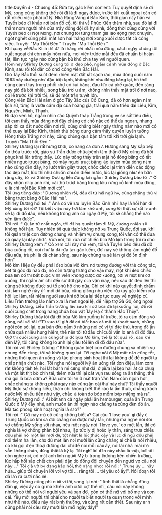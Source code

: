 title:Quyển 4 - Chương 45: Rửa tay gác kiếm
content:
Tuy quyết định sẽ đi Mỹ, song cũng không thể nói đi là đi ngay được, trước khi xuất ngoại còn có rất nhiều việc phải xử lý. Nhà Răng Vàng ở Bắc Kinh, thời gian này hắn và Tuyền béo đi khắp nơi bán đồ cổ, tôi thì về Phúc Kiến thăm nhà, sau đó lại đi thăm nom người nhà của mấy đồng đội đã hy sinh, đồng thời cũng cùng với Tuyền béo đi Nội Mông, nơi chúng tôi từng tham gia lao động một chuyến, ngót nghét cũng phải mất hơn hai tháng mới xong xuôi được tất cả công việc. Truyện "Ma Thổi Đèn " Truyện "Ma Thổi Đèn " <br>Khi quay về Bắc Kinh thì đã là tháng rét nhất mùa đông, cách ngày chúng tôi xuất ngoại chỉ còn mấy hôm nữa, mọi việc trước mắt đều đã chuẩn bị hoàn tất, liên tục ngày nào cũng bận bù khú chia tay với người quen.<br>Hôm nay Shirley Dương cùng tôi đi dạo phố, ngắm cảnh mùa đông ở Bắc Kinh, sau rồi tôi dẫn cô chơi công viên Bắc Hải.<br>Gió Tây Bắc thổi suốt đêm khiến mặt đất rất sạch ráo, mùa đông cuối năm 1983 này dường như đặc biệt lạnh, không khí như đóng băng lại, hít thở cũng cảm tháy trong phổi như có bụi băng, đau tức cả phế quản, đến sáng nay gió đã bớt nhiều, song bầu trời u ám, không nhìn thấy mặt trời ở nơi nao, có lẽ trước khi trời tối, sẽ đổ một trận tuyết lớn.<br>Công viên Bắc Hải nằm ở góc Tây Bắc của Cố Cung, đã có hơn ngàn năm lịch sử, từng là vườn cấm địa của hoàng gia, trải qua năm triều đại Liêu, Kim, Nguyên, Minh, Thanh.<br>Đi dạo ven hồ, ngắm nhìn đảo Quỳnh tháp Trắng trong vẻ se sắt tiêu điều, tôi cảm thấy mùa đông nơi đây chẳng có chỗ nào có thể du ngoạn, nhưng sắp rời xa đất nước đến nơi rồi, cũng chẳng biết ngày tháng năm nào mới có thể quay lại Bắc Kinh, thành thử bỗng dưng cảm thấy quyến luyến tường Hồng tháp Trắng nơi này, cũng chẳng quá bận tâm tới khí trời giá lạnh. Truyện "Ma Thổi Đèn " <br>Shirley Dương lại rất hứng khởi, cô nàng đã đón A Hương sang Mỹ sắp xếp ổn thỏa trước rồi, giáo sư Trần được chữa bệnh tâm thần ở Mỹ cũng đã hồi phục khá lên trông thấy. Lúc này trông thấy trên mặt hồ đóng băng có rất nhiều người trượt băng, có mấy người trượt băng lão luyện mùa đông năm nào cũng đến đây, họ lướt trên giày trượt, chốc chốc lại trình diễn các động tác đẹp mắt, lúc thì như chuồn chuồn điểm nước, lúc lại giống như én bỡn rặng cây, tôi và Shirley Dương liền đứng lại ngắm. Shirley Dương bảo tôi :" Ở đây nhộn nhịp anh nhỉ, cái thú trượt băng trong khu rừng cổ kính mùa đông, e là chỉ mỗi Bắc Kinh mới có!".<br>Tôi ứng tiếng đáp :" Đương nhiên rồi, dẫu đi tứ hải ngũ hồ, cũng chẳng thú vị bằng trượt băng ở Bắc Hải mà".<br>Shirley Dương hỏi tôi :" Anh có vẻ lưu luyến Bắc Kinh nhỉ, hay là hối hận đi Mỹ cùng tôi rồi? Tôi biết việc này hơi làm khó anh, song tôi thật sự rất lo anh sẽ lại đi đổ đấu, nếu không trông anh cả ngày ở Mỹ, tôi sẽ chẳng thể nào yên tâm được".<br>Tôi nói :" Quân tử nhất ngôn, tôi đã hạ quyết tâm đi Mỹ, đương nhiên sẽ không hối hận. Tuy nhiên tôi quả thực không nỡ xa Trung Quốc, đợi sau khi tôi quán triệt con đường chung và nhiệm vụ chung xong, tôi vẫn có thể đưa cô quay lại đây chơi". Vừa nói, tôi vừa rút chiếc bùa Mô kim trong túi ra cho Shirley Dương xem :" Cô xem cái này mà xem, tôi và Tuyền béo đều đã dỡ bùa xuống rồi, coi như là đã rửa tay gác kiếm, đời này sẽ không làm nghề đổ đấu nữa, trừ phi là đã chán sống, sau này chúng ta sẽ làm gì đó ổn định hơn".<br>Mô kim Hiệu úy đều phải đeo bùa Mô kim, nó tương đương với thẻ công tác, xét từ góc độ nào đó, nó còn tượng trưng cho vận may, một khi đeo chiếc bùa lên cổ thì bắt buộc vĩnh viễn không được dỡ xuống, bởi vì một khi dỡ xuống, thì ngầm ám chỉ đến sự đứt gãy của vận may, nếu sau đó đeo lên thì cũng sẽ không được sư tổ phù hộ cho nữa. Chỉ có khi nào quyết định chấm dứt làm nghề này thì mới dỡ bùa, cũng giống như việc rửa tay gác kiếm của hội lục lâm, rất hiếm người sau khi dỡ bùa lại tiếp tục quay về nghiệp cũ. Liễu Trần trưởng lão năm xưa là một ngoại lệ, để hiệp trợ Gà Gô, ông ngoại Shirley Dương, Liễu Trần trưởng lão sau khi dỡ bùa đã lại xuống núi, để rồi cuối cùng chết trong hang chứa báu vật Tây Hạ ở thành Hắc Thủy".<br>Shirley Dương thấy tôi đã dỡ bùa Mô kim xuống từ trước, tỏ ra cảm động vô cùng, nói với tôi :"Từ xưa tới giờ đã có biết bao cổ mộ bị khoét sạch, những ngôi còn sót lại, quá bán đều nằm ở những nơi có vị trí đặc thù, trong đó ẩn chứa quá nhiều hung hiểm, thế nên tôi từ đầu chí cuối vẫn lo anh đi đổ đấu. Giờ thì cuối cùng anh cũng chịu dỡ bùa Mô kim, thế là tốt quá rồi, sau khi đến Mỹ, tôi cũng không lo anh lại giấu tôi lẻn đi đổ đấu nữa".<br>Tôi nói với Shirley Dương :" Không quán triệt con đường chung và nhiệm vụ chung đến cùng, tôi sẽ không quay lại. Tôi nghe nói ở Mỹ mặt nào cũng tốt, nhưng thói quen ăn uống và tác phong sinh hoạt thì lại không dễ để người ta chấp nhận chút nào. Tôi nghe nói người Mỹ ăn uống rất đơn điệu, làm cơm rất không tinh tế, hai lát bánh mì cứng như đá, ở giữa lại kẹp hai lát cà chua và một lát thịt bò chín tái, thêm nữa thì lại cắt vụn rau sống ra ăn thẳng, thế mà gọi là bữa cơm à? Bữa cơm tôi ăn ở mặt trận Vân Nam còn ngon hơn, chắc chúng ta không phải ngày nào cũng ăn cái thứ này chứ? Tôi thấy người Mỹ thực sự không hiểu, thậm chí không biết thế nào là ẩm thực, chẳng trách nước Mỹ nhiều tiền như vậy, chắc là toàn do bóp mồm bóp miệng mà ra".<br>Shirley Dương nói :" Ai bắt anh cả ngày phải ăn hamburger, quán ăn Trung Quốc ở Mỹ đầy nhé, anh muốn ăn thì ngày nào chúng ta cũng đến đó ăn. Mà tác phong sinh hoạt nghĩa là sao?"<br>Tôi nói :" Cái này mà cô cũng không biết à? Cái câu 'I love you' gì đấy ở Trung Quốc có khi cả đời chẳng nói được mấy lần, nhưng mà nghe nói đôi vợ chồng Mỹ sống với nhau, nếu một ngày nói 'I love you' có một lần, thì có nghĩa là vợ chồng phản bội nhau, lập tức ly dị hoặc ly thân, sáng trưa chiều đều phải nói một lần mới đủ, tốt nhất là lúc thức dậy và lúc đi ngủ đều phải nói thêm hai lần, cho dù một lần nói mười lần cũng chẳng ai chê là nói nhiều, có khi gọi điện thoại đường dài chỉ để nói mỗi câu ấy, nói lải nhải mãi mà vẫn không chán, đúng thật là kỳ lạ! Tôi nghĩ lời đồn này chắc là thật, bởi tôi còn nghe nói, có một anh lính người Mỹ bị trọng thương trên chiến trường, lúc hấp hối sắp chết còn phải dặn dò đồng đội chuyển đến người vợ câu nói này ..." Tôi giả vờ bộ dạng hấp hối, thở nặng nhọc rồi nói :" Trung úy ... hãy hứa... giúp tôi chuyển lời với vợ tôi ... rằng tôi ... tôi yêu cô ấy!". Nói đoạn tôi đã lăn ra cười nắc nẻ.<br>Shirley Dương cũng phì cười vì tôi, song lại nói :" Anh thật là chẳng đứng đắn gì, việc ấy có gì mà khiến anh cười cợt thế nhỉ, câu nói này không những có thể nói với người yêu và bạn đời, còn có thể nói với bố mẹ và con cái. Yêu một người, thì phải cho người ta biết người ta quan trọng với mình như thế nào, điều này rất bình thường, và cũng rất cần thiết. Sau này anh cũng phải nói câu này mười lần mỗi ngày đấy!"